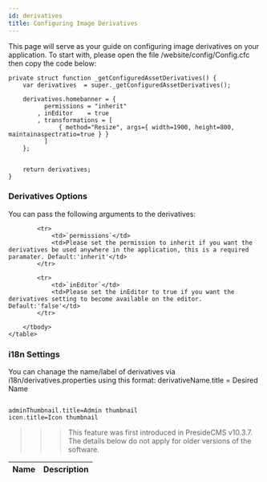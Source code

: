 ```yaml
---
id: derivatives
title: Configuring Image Derivatives
---
```


This page will serve as your guide on configuring image derivatives on your application. To start with, please open the file /website/config/Config.cfc then copy the code below:


```luceescript
private struct function _getConfiguredAssetDerivatives() {
	var derivatives  = super._getConfiguredAssetDerivatives();

	derivatives.homebanner = {
		  permissions = "inherit"
		, inEditor    = true
		, transformations = [
			  { method="Resize", args={ width=1900, height=800, maintainaspectratio=true } }
		  ]
	};


	return derivatives;
}
```


### Derivatives Options

You can pass the following arguments to the derivatives:

<div class="table-responsive">
    <table class="table">
        <thead>
            <tr>
                <th>Name</th>
                <th>Description</th>
            </tr>
        </thead>
        <tbody>


            <tr>
                <td>`permissions`</td>
                <td>Please set the permission to inherit if you want the derivatives be used anywhere in the application, this is a required paramater. Default:'inherit'</td>
            </tr>

            <tr>
                <td>`inEditor`</td>
                <td>Please set the inEditor to true if you want the derivatives setting to become available on the editor. Default:'false'</td>
            </tr>

        </tbody>
    </table>
</div>

### i18n Settings

You can chanage the name/label of derivatives via i18n/derivatives.properties using this format: derivativeName.title = Desired Name


```luceescript

adminThumbnail.title=Admin thumbnail
icon.title=Icon thumbnail

```

>>> This feature was first introduced in PresideCMS v10.3.7. The details below do not apply for older versions of the software.